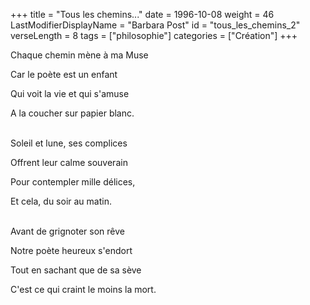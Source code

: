 +++
title = "Tous les chemins..."
date = 1996-10-08
weight = 46
LastModifierDisplayName = "Barbara Post"
id = "tous_les_chemins_2"
verseLength = 8
tags = ["philosophie"]
categories = ["Création"]
+++

Chaque chemin mène à ma Muse

Car le poète est un enfant

Qui voit la vie et qui s'amuse

A la coucher sur papier blanc.

 \
Soleil et lune, ses complices

Offrent leur calme souverain

Pour contempler mille délices,

Et cela, du soir au matin.

 \
Avant de grignoter son rêve

Notre poète heureux s'endort

Tout en sachant que de sa sève

C'est ce qui craint le moins la mort.
